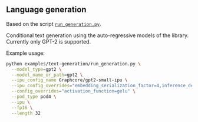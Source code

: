 <!---
Copyright 2020 The HuggingFace Team. All rights reserved.

Licensed under the Apache License, Version 2.0 (the "License");
you may not use this file except in compliance with the License.
You may obtain a copy of the License at

    http://www.apache.org/licenses/LICENSE-2.0

Unless required by applicable law or agreed to in writing, software
distributed under the License is distributed on an "AS IS" BASIS,
WITHOUT WARRANTIES OR CONDITIONS OF ANY KIND, either express or implied.
See the License for the specific language governing permissions and
limitations under the License.
-->

## Language generation

Based on the script [`run_generation.py`](https://github.com/huggingface/transformers/blob/main/examples/pytorch/text-generation/run_generation.py).

Conditional text generation using the auto-regressive models of the library. Currently only GPT-2 is supported.

Example usage:

```bash
python examples/text-generation/run_generation.py \
  --model_type=gpt2 \
  --model_name_or_path=gpt2 \
  --ipu_config_name Graphcore/gpt2-small-ipu \
  --ipu_config_overrides="embedding_serialization_factor=4,inference_device_iterations=1" \
  --config_overrides="activation_function=gelu" \
  --pod_type pod4 \
  --ipu \
  --fp16 \
  --length 32
```
